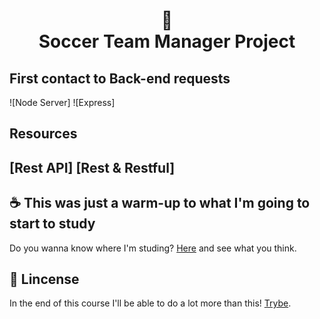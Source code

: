 <h1 align="center">
📄<br>Soccer Team Manager Project
</h1>

## First contact to Back-end requests

![Node Server]
![Express]


## Resources

[Rest API]
[Rest & Restful]
---

## ☕ This was just a warm-up to what I'm going to start to study

Do you wanna know where I'm studing?  [Here](CONTRIBUTING.md) and see what you think.<br>

## 🍜 Lincense

In the end of this course I'll be able to do a lot more than this! [Trybe](LICENSE.md).<br>
